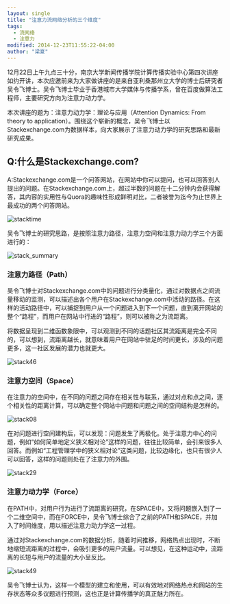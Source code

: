 ```yaml
---
layout: single
title: "注意力流网络分析的三个维度"
tags:
  - 流网络
  - 注意力
modified: 2014-12-23T11:55:22-04:00
author: "梁夏"
---
```


12月22日上午九点三十分，南京大学新闻传播学院计算传播实验中心第四次讲座如约开讲，本次应邀前来为大家做讲座的是来自亚利桑那州立大学的博士后研究者吴令飞博士。吴令飞博士毕业于香港城市大学媒体与传播学系，曾在百度做算法工程师，主要研究方向为注意力动力学。

本次讲座的题为：注意力动力学：理论与应用（Attention Dynamics: From theory to application）。围绕这个崭新的概念，吴令飞博士以Stackexchange.com为数据样本，向大家展示了注意力动力学的研究思路和最新研究成果。

## Q:什么是Stackexchange.com?

A:Stackexchange.com是一个问答网站，在网站中你可以提问，也可以回答别人提出的问题。在Stackexchange.com上，超过半数的问题在十二分钟内会获得解答，其内容的实用性与Quora的趣味性形成鲜明对比，二者被誉为迄今为止世界上最成功的两个问答网站。

![stacktime](http://oaf2qt3yk.bkt.clouddn.com/4a3bc373e5617d5b98ca604150f022ed.png)

吴令飞博士的研究思路，是按照注意力路径，注意力空间和注意力动力学三个方面进行的：

![stack_summary](http://oaf2qt3yk.bkt.clouddn.com/8f39988ca59218192935038a4db43920.png)

### 注意力路径（Path）

吴令飞博士对Stackexchange.com中的问题进行分类量化，通过对数据点之间流量移动的监测，可以描述出各个用户在Stackexchange.com中活动的路径。在这样的活动路径中，可以捕捉到用户从一个问题进入到下一个问题，直到离开网站的整个“路程”，而用户在网站中行进的“路程”，则可以被称之为流距离。

将数据呈现到二维函数象限中，可以观测到不同的话题社区其流距离是完全不同的，可以想到，流距离越长，就意味着用户在网站中驻足的时间更长，涉及的问题更多，这一社区发展的潜力也就更大。


![stack46](http://oaf2qt3yk.bkt.clouddn.com/b3d849db3c06faa81fd123881eda07fe.png)

### 注意力空间（Space）

在注意力的空间中，在不同的问题之间存在相关性与联系，通过对点和点之间，逐个相关性的距离计算，可以确定整个网站中问题和问题之间的空间结构是怎样的。

![stack08](http://oaf2qt3yk.bkt.clouddn.com/e227eb45d58fbed6f9ede72a985dc2d0.png)

在对问题进行空间建构后，可以发现：问题发生了两极化。处于注意力中心的问题，例如“如何简单地定义狭义相对论”这样的问题，往往比较简单，会引来很多人回答。而例如“工程管理学中的狭义相对论”这类问题，比较边缘化，也只有很少人可以回答，这样的问题则处在了注意力的外围。

![stack29](http://oaf2qt3yk.bkt.clouddn.com/fde25f8ddc7a486ea35f6be0c1a53f79.png)

### 注意力动力学（Force）

在PATH中，对用户行为进行了流距离的研究，在SPACE中，又将问题嵌入到了一个二维空间中，而在FORCE中，吴令飞博士综合了之前的PATH和SPACE，并加入了时间维度，用以描述注意力动力学这一过程。

通过对Stackexchange.com的数据分析，随着时间推移，网络热点出现时，不断地缩短流距离的过程中，会吸引更多的用户流量。可以想见，在这种运动中，流距离的长短与用户的流量的大小呈反比。

![stack49](http://oaf2qt3yk.bkt.clouddn.com/672889c3eadab07c2c3a150ea298e4c0.png)

吴令飞博士认为，这样一个模型的建立和使用，可以有效地对网络热点和网站的生存状态等众多议题进行预测，这也正是计算传播学的真正魅力所在。

​
